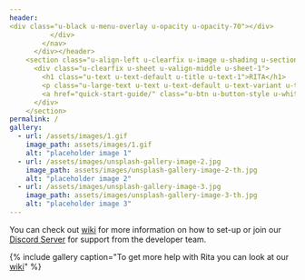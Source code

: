 ```yaml
---
header: 
<div class="u-black u-menu-overlay u-opacity u-opacity-70"></div>
          </div>
        </nav>
      </div></header>
    <section class="u-align-left u-clearfix u-image u-shading u-section-1" src="https://www.10wallpaper.com/wallpaper/2560x1600/1703/Deep_space-2017_High_Quality_Wallpaper_2560x1600.jpg" data-image-width="2560" data-image-height="1600" id="sec-b813">
      <div class="u-clearfix u-sheet u-valign-middle u-sheet-1">
        <h1 class="u-text u-text-default u-title u-text-1">RITA</h1>
        <p class="u-large-text u-text u-text-default u-text-variant u-text-2">Real-Time Intergalactic Translating Assistant. 100% customizable, free and helpful!</p>
        <a href="quick-start-guide/" class="u-btn u-button-style u-white u-btn-1">Start Using</a>
      </div>
    </section>
permalink: /
gallery:
  - url: /assets/images/1.gif
    image_path: assets/images/1.gif
    alt: "placeholder image 1"
  - url: /assets/images/unsplash-gallery-image-2.jpg
    image_path: assets/images/unsplash-gallery-image-2-th.jpg
    alt: "placeholder image 2"
  - url: /assets/images/unsplash-gallery-image-3.jpg
    image_path: assets/images/unsplash-gallery-image-3-th.jpg
    alt: "placeholder image 3"
---
```


You can check out [wiki](/wiki/) for more information on how to set-up or join our [Discord Server](https://invite.gg/ritabot) for support from the developer team.

{% include gallery caption="To get more help with Rita you can look at our [wiki](https://ritabot.org/wiki/)" %}
